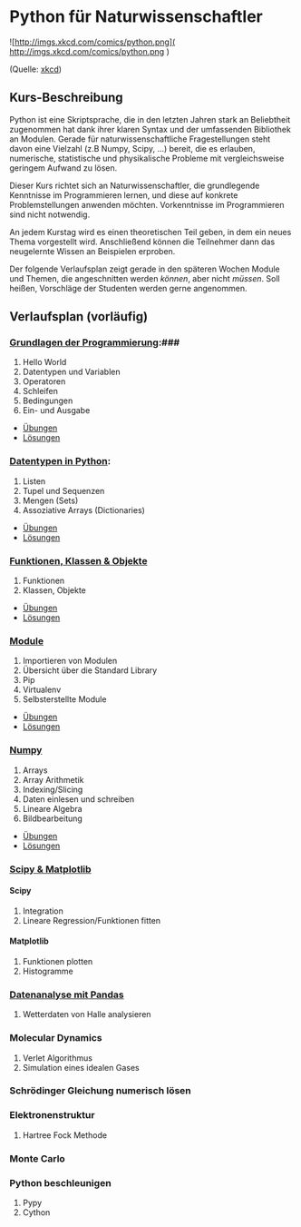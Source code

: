 Python für Naturwissenschaftler
===============================

![http://imgs.xkcd.com/comics/python.png]( http://imgs.xkcd.com/comics/python.png )

(Quelle: [xkcd]( https://xkcd.com/353/))

Kurs-Beschreibung
-----------------

Python ist eine Skriptsprache, die in den letzten Jahren stark an Beliebtheit zugenommen hat dank ihrer klaren Syntax
und der umfassenden Bibliothek an Modulen.
Gerade für naturwissenschaftliche Fragestellungen steht davon eine Vielzahl (z.B Numpy, Scipy, ...) bereit, 
die es erlauben, numerische, statistische und physikalische Probleme mit vergleichsweise geringem Aufwand zu lösen.


Dieser Kurs richtet sich an Naturwissenschaftler, die grundlegende Kenntnisse im Programmieren lernen, und diese
auf konkrete Problemstellungen anwenden möchten. Vorkenntnisse im Programmieren sind nicht notwendig.


An jedem Kurstag wird es einen theoretischen Teil geben, in dem ein neues Thema vorgestellt wird. Anschließend können
die Teilnehmer dann das neugelernte Wissen an Beispielen erproben.

Der folgende Verlaufsplan zeigt gerade in den späteren Wochen Module und Themen, die angeschnitten werden _können_, aber nicht _müssen_.
Soll heißen, Vorschläge der Studenten werden gerne angenommen.

Verlaufsplan (vorläufig)
------------

### [Grundlagen der Programmierung](https://github.com/gkabbe/Python-Kurs2015/wiki/1----Grundlagen):###

1. Hello World
1. Datentypen und Variablen
1. Operatoren
1. Schleifen
1. Bedingungen
1. Ein- und Ausgabe

* [Übungen](https://github.com/gkabbe/Python-Kurs2015/wiki/1----Grundlagen-%C3%9Cbungen)
* [Lösungen](https://github.com/gkabbe/Python-Kurs2015/tree/master/L%C3%B6sungen/Woche1)

### [Datentypen in Python](https://github.com/gkabbe/Python-Kurs2015/wiki/2---Datentypen): ###

1. Listen
1. Tupel und Sequenzen
1. Mengen (Sets)
1. Assoziative Arrays (Dictionaries)

* [Übungen](https://github.com/gkabbe/Python-Kurs2015/wiki/2-Datentypen-%C3%9Cbungen)
* [Lösungen](https://github.com/gkabbe/Python-Kurs2015/tree/master/L%C3%B6sungen/Woche2)


### [Funktionen, Klassen & Objekte](https://github.com/gkabbe/Python-Kurs2015/wiki/3-Funktionen,-Klassen-und-Objekte) ###

1. Funktionen
1. Klassen, Objekte

* [Übungen](https://github.com/gkabbe/Python-Kurs2015/wiki/3-Funktionen,-Klassen-und-Objekte-%C3%9Cbungen)
* [Lösungen](https://github.com/gkabbe/Python-Kurs2015/tree/master/L%C3%B6sungen/Woche3)

### [Module](https://github.com/gkabbe/Python-Kurs2015/wiki/4-Module-&-Exceptions) ###

1. Importieren von Modulen
1. Übersicht über die Standard Library
1. Pip
1. Virtualenv
1. Selbsterstellte Module

* [Übungen](https://github.com/gkabbe/Python-Kurs2015/wiki/4-Module-&-Exceptions-%C3%9Cbungen)
* [Lösungen](https://github.com/gkabbe/Python-Kurs2015/tree/master/L%C3%B6sungen/Woche4)

### [Numpy](https://github.com/gkabbe/Python-Kurs2015/wiki/5---Numpy) ###

1. Arrays
1. Array Arithmetik
1. Indexing/Slicing
1. Daten einlesen und schreiben
1. Lineare Algebra
1. Bildbearbeitung

* [Übungen](https://github.com/gkabbe/Python-Kurs2015/wiki/5-Numpy-%C3%9Cbungen)
* [Lösungen](https://github.com/gkabbe/Python-Kurs2015/tree/master/L%C3%B6sungen/Woche5)

### [Scipy & Matplotlib](https://github.com/gkabbe/Python-Kurs2015/wiki/Scipy-&-Matplotlib) ###

#### Scipy ####


1. Integration
1. Lineare Regression/Funktionen fitten

#### Matplotlib ####

1. Funktionen plotten
1. Histogramme

### [Datenanalyse mit Pandas](https://github.com/gkabbe/Python-Kurs2015/wiki/Wetterdaten-mit-Pandas--%C3%9Cbung) ###

1. Wetterdaten von Halle analysieren

### Molecular Dynamics ###

1. Verlet Algorithmus
1. Simulation eines idealen Gases

### Schrödinger Gleichung numerisch lösen ###

### Elektronenstruktur ###

1. Hartree Fock Methode

### Monte Carlo ###

### Python beschleunigen ###

1. Pypy
1. Cython


